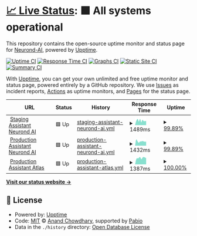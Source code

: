 # [📈 Live Status](https://status.neurond.com): <!--live status--> **🟩 All systems operational**

This repository contains the open-source uptime monitor and status page for [Neurond-AI](https://status.neurond.com), powered by [Upptime](https://github.com/upptime/upptime).

[![Uptime CI](https://github.com/Neurond-AI/Status-NAv3/workflows/Uptime%20CI/badge.svg)](https://github.com/Neurond-AI/Status-NAv3/actions?query=workflow%3A%22Uptime+CI%22)
[![Response Time CI](https://github.com/Neurond-AI/Status-NAv3/workflows/Response%20Time%20CI/badge.svg)](https://github.com/Neurond-AI/Status-NAv3/actions?query=workflow%3A%22Response+Time+CI%22)
[![Graphs CI](https://github.com/Neurond-AI/Status-NAv3/workflows/Graphs%20CI/badge.svg)](https://github.com/Neurond-AI/Status-NAv3/actions?query=workflow%3A%22Graphs+CI%22)
[![Static Site CI](https://github.com/Neurond-AI/Status-NAv3/workflows/Static%20Site%20CI/badge.svg)](https://github.com/Neurond-AI/Status-NAv3/actions?query=workflow%3A%22Static+Site+CI%22)
[![Summary CI](https://github.com/Neurond-AI/Status-NAv3/workflows/Summary%20CI/badge.svg)](https://github.com/Neurond-AI/Status-NAv3/actions?query=workflow%3A%22Summary+CI%22)

With [Upptime](https://upptime.js.org), you can get your own unlimited and free uptime monitor and status page, powered entirely by a GitHub repository. We use [Issues](https://github.com/Neurond-AI/Status-NAv3/issues) as incident reports, [Actions](https://github.com/Neurond-AI/Status-NAv3/actions) as uptime monitors, and [Pages](https://status.neurond.com) for the status page.

<!--start: status pages-->
<!-- This summary is generated by Upptime (https://github.com/upptime/upptime) -->
<!-- Do not edit this manually, your changes will be overwritten -->
<!-- prettier-ignore -->
| URL | Status | History | Response Time | Uptime |
| --- | ------ | ------- | ------------- | ------ |
| <img alt="" src="https://icons.duckduckgo.com/ip3/staging-assistant.neurond.com.ico" height="13"> [Staging Assistant Neurond AI](https://staging-assistant.neurond.com/) | 🟩 Up | [staging-assistant-neurond-ai.yml](https://github.com/Neurond-AI/Status-NAv3/commits/HEAD/history/staging-assistant-neurond-ai.yml) | <details><summary><img alt="Response time graph" src="./graphs/staging-assistant-neurond-ai/response-time-week.png" height="20"> 1489ms</summary><br><a href="https://status.neurond.com/history/staging-assistant-neurond-ai"><img alt="Response time 1753" src="https://img.shields.io/endpoint?url=https%3A%2F%2Fraw.githubusercontent.com%2FNeurond-AI%2FStatus-NAv3%2FHEAD%2Fapi%2Fstaging-assistant-neurond-ai%2Fresponse-time.json"></a><br><a href="https://status.neurond.com/history/staging-assistant-neurond-ai"><img alt="24-hour response time 1383" src="https://img.shields.io/endpoint?url=https%3A%2F%2Fraw.githubusercontent.com%2FNeurond-AI%2FStatus-NAv3%2FHEAD%2Fapi%2Fstaging-assistant-neurond-ai%2Fresponse-time-day.json"></a><br><a href="https://status.neurond.com/history/staging-assistant-neurond-ai"><img alt="7-day response time 1489" src="https://img.shields.io/endpoint?url=https%3A%2F%2Fraw.githubusercontent.com%2FNeurond-AI%2FStatus-NAv3%2FHEAD%2Fapi%2Fstaging-assistant-neurond-ai%2Fresponse-time-week.json"></a><br><a href="https://status.neurond.com/history/staging-assistant-neurond-ai"><img alt="30-day response time 1388" src="https://img.shields.io/endpoint?url=https%3A%2F%2Fraw.githubusercontent.com%2FNeurond-AI%2FStatus-NAv3%2FHEAD%2Fapi%2Fstaging-assistant-neurond-ai%2Fresponse-time-month.json"></a><br><a href="https://status.neurond.com/history/staging-assistant-neurond-ai"><img alt="1-year response time 1753" src="https://img.shields.io/endpoint?url=https%3A%2F%2Fraw.githubusercontent.com%2FNeurond-AI%2FStatus-NAv3%2FHEAD%2Fapi%2Fstaging-assistant-neurond-ai%2Fresponse-time-year.json"></a></details> | <details><summary><a href="https://status.neurond.com/history/staging-assistant-neurond-ai">99.89%</a></summary><a href="https://status.neurond.com/history/staging-assistant-neurond-ai"><img alt="All-time uptime 99.88%" src="https://img.shields.io/endpoint?url=https%3A%2F%2Fraw.githubusercontent.com%2FNeurond-AI%2FStatus-NAv3%2FHEAD%2Fapi%2Fstaging-assistant-neurond-ai%2Fuptime.json"></a><br><a href="https://status.neurond.com/history/staging-assistant-neurond-ai"><img alt="24-hour uptime 100.00%" src="https://img.shields.io/endpoint?url=https%3A%2F%2Fraw.githubusercontent.com%2FNeurond-AI%2FStatus-NAv3%2FHEAD%2Fapi%2Fstaging-assistant-neurond-ai%2Fuptime-day.json"></a><br><a href="https://status.neurond.com/history/staging-assistant-neurond-ai"><img alt="7-day uptime 99.89%" src="https://img.shields.io/endpoint?url=https%3A%2F%2Fraw.githubusercontent.com%2FNeurond-AI%2FStatus-NAv3%2FHEAD%2Fapi%2Fstaging-assistant-neurond-ai%2Fuptime-week.json"></a><br><a href="https://status.neurond.com/history/staging-assistant-neurond-ai"><img alt="30-day uptime 99.97%" src="https://img.shields.io/endpoint?url=https%3A%2F%2Fraw.githubusercontent.com%2FNeurond-AI%2FStatus-NAv3%2FHEAD%2Fapi%2Fstaging-assistant-neurond-ai%2Fuptime-month.json"></a><br><a href="https://status.neurond.com/history/staging-assistant-neurond-ai"><img alt="1-year uptime 99.88%" src="https://img.shields.io/endpoint?url=https%3A%2F%2Fraw.githubusercontent.com%2FNeurond-AI%2FStatus-NAv3%2FHEAD%2Fapi%2Fstaging-assistant-neurond-ai%2Fuptime-year.json"></a></details>
| <img alt="" src="https://icons.duckduckgo.com/ip3/assistant.neurond.com.ico" height="13"> [Production Assistant Neurond AI](https://assistant.neurond.com/) | 🟩 Up | [production-assistant-neurond-ai.yml](https://github.com/Neurond-AI/Status-NAv3/commits/HEAD/history/production-assistant-neurond-ai.yml) | <details><summary><img alt="Response time graph" src="./graphs/production-assistant-neurond-ai/response-time-week.png" height="20"> 1432ms</summary><br><a href="https://status.neurond.com/history/production-assistant-neurond-ai"><img alt="Response time 1281" src="https://img.shields.io/endpoint?url=https%3A%2F%2Fraw.githubusercontent.com%2FNeurond-AI%2FStatus-NAv3%2FHEAD%2Fapi%2Fproduction-assistant-neurond-ai%2Fresponse-time.json"></a><br><a href="https://status.neurond.com/history/production-assistant-neurond-ai"><img alt="24-hour response time 1360" src="https://img.shields.io/endpoint?url=https%3A%2F%2Fraw.githubusercontent.com%2FNeurond-AI%2FStatus-NAv3%2FHEAD%2Fapi%2Fproduction-assistant-neurond-ai%2Fresponse-time-day.json"></a><br><a href="https://status.neurond.com/history/production-assistant-neurond-ai"><img alt="7-day response time 1432" src="https://img.shields.io/endpoint?url=https%3A%2F%2Fraw.githubusercontent.com%2FNeurond-AI%2FStatus-NAv3%2FHEAD%2Fapi%2Fproduction-assistant-neurond-ai%2Fresponse-time-week.json"></a><br><a href="https://status.neurond.com/history/production-assistant-neurond-ai"><img alt="30-day response time 1373" src="https://img.shields.io/endpoint?url=https%3A%2F%2Fraw.githubusercontent.com%2FNeurond-AI%2FStatus-NAv3%2FHEAD%2Fapi%2Fproduction-assistant-neurond-ai%2Fresponse-time-month.json"></a><br><a href="https://status.neurond.com/history/production-assistant-neurond-ai"><img alt="1-year response time 1281" src="https://img.shields.io/endpoint?url=https%3A%2F%2Fraw.githubusercontent.com%2FNeurond-AI%2FStatus-NAv3%2FHEAD%2Fapi%2Fproduction-assistant-neurond-ai%2Fresponse-time-year.json"></a></details> | <details><summary><a href="https://status.neurond.com/history/production-assistant-neurond-ai">99.89%</a></summary><a href="https://status.neurond.com/history/production-assistant-neurond-ai"><img alt="All-time uptime 99.88%" src="https://img.shields.io/endpoint?url=https%3A%2F%2Fraw.githubusercontent.com%2FNeurond-AI%2FStatus-NAv3%2FHEAD%2Fapi%2Fproduction-assistant-neurond-ai%2Fuptime.json"></a><br><a href="https://status.neurond.com/history/production-assistant-neurond-ai"><img alt="24-hour uptime 100.00%" src="https://img.shields.io/endpoint?url=https%3A%2F%2Fraw.githubusercontent.com%2FNeurond-AI%2FStatus-NAv3%2FHEAD%2Fapi%2Fproduction-assistant-neurond-ai%2Fuptime-day.json"></a><br><a href="https://status.neurond.com/history/production-assistant-neurond-ai"><img alt="7-day uptime 99.89%" src="https://img.shields.io/endpoint?url=https%3A%2F%2Fraw.githubusercontent.com%2FNeurond-AI%2FStatus-NAv3%2FHEAD%2Fapi%2Fproduction-assistant-neurond-ai%2Fuptime-week.json"></a><br><a href="https://status.neurond.com/history/production-assistant-neurond-ai"><img alt="30-day uptime 99.97%" src="https://img.shields.io/endpoint?url=https%3A%2F%2Fraw.githubusercontent.com%2FNeurond-AI%2FStatus-NAv3%2FHEAD%2Fapi%2Fproduction-assistant-neurond-ai%2Fuptime-month.json"></a><br><a href="https://status.neurond.com/history/production-assistant-neurond-ai"><img alt="1-year uptime 99.88%" src="https://img.shields.io/endpoint?url=https%3A%2F%2Fraw.githubusercontent.com%2FNeurond-AI%2FStatus-NAv3%2FHEAD%2Fapi%2Fproduction-assistant-neurond-ai%2Fuptime-year.json"></a></details>
| <img alt="" src="https://icons.duckduckgo.com/ip3/ai.atlasindustries.com.ico" height="13"> [Production Assistant Atlas](https://ai.atlasindustries.com/) | 🟩 Up | [production-assistant-atlas.yml](https://github.com/Neurond-AI/Status-NAv3/commits/HEAD/history/production-assistant-atlas.yml) | <details><summary><img alt="Response time graph" src="./graphs/production-assistant-atlas/response-time-week.png" height="20"> 1387ms</summary><br><a href="https://status.neurond.com/history/production-assistant-atlas"><img alt="Response time 1327" src="https://img.shields.io/endpoint?url=https%3A%2F%2Fraw.githubusercontent.com%2FNeurond-AI%2FStatus-NAv3%2FHEAD%2Fapi%2Fproduction-assistant-atlas%2Fresponse-time.json"></a><br><a href="https://status.neurond.com/history/production-assistant-atlas"><img alt="24-hour response time 1334" src="https://img.shields.io/endpoint?url=https%3A%2F%2Fraw.githubusercontent.com%2FNeurond-AI%2FStatus-NAv3%2FHEAD%2Fapi%2Fproduction-assistant-atlas%2Fresponse-time-day.json"></a><br><a href="https://status.neurond.com/history/production-assistant-atlas"><img alt="7-day response time 1387" src="https://img.shields.io/endpoint?url=https%3A%2F%2Fraw.githubusercontent.com%2FNeurond-AI%2FStatus-NAv3%2FHEAD%2Fapi%2Fproduction-assistant-atlas%2Fresponse-time-week.json"></a><br><a href="https://status.neurond.com/history/production-assistant-atlas"><img alt="30-day response time 1362" src="https://img.shields.io/endpoint?url=https%3A%2F%2Fraw.githubusercontent.com%2FNeurond-AI%2FStatus-NAv3%2FHEAD%2Fapi%2Fproduction-assistant-atlas%2Fresponse-time-month.json"></a><br><a href="https://status.neurond.com/history/production-assistant-atlas"><img alt="1-year response time 1327" src="https://img.shields.io/endpoint?url=https%3A%2F%2Fraw.githubusercontent.com%2FNeurond-AI%2FStatus-NAv3%2FHEAD%2Fapi%2Fproduction-assistant-atlas%2Fresponse-time-year.json"></a></details> | <details><summary><a href="https://status.neurond.com/history/production-assistant-atlas">100.00%</a></summary><a href="https://status.neurond.com/history/production-assistant-atlas"><img alt="All-time uptime 99.90%" src="https://img.shields.io/endpoint?url=https%3A%2F%2Fraw.githubusercontent.com%2FNeurond-AI%2FStatus-NAv3%2FHEAD%2Fapi%2Fproduction-assistant-atlas%2Fuptime.json"></a><br><a href="https://status.neurond.com/history/production-assistant-atlas"><img alt="24-hour uptime 100.00%" src="https://img.shields.io/endpoint?url=https%3A%2F%2Fraw.githubusercontent.com%2FNeurond-AI%2FStatus-NAv3%2FHEAD%2Fapi%2Fproduction-assistant-atlas%2Fuptime-day.json"></a><br><a href="https://status.neurond.com/history/production-assistant-atlas"><img alt="7-day uptime 100.00%" src="https://img.shields.io/endpoint?url=https%3A%2F%2Fraw.githubusercontent.com%2FNeurond-AI%2FStatus-NAv3%2FHEAD%2Fapi%2Fproduction-assistant-atlas%2Fuptime-week.json"></a><br><a href="https://status.neurond.com/history/production-assistant-atlas"><img alt="30-day uptime 99.97%" src="https://img.shields.io/endpoint?url=https%3A%2F%2Fraw.githubusercontent.com%2FNeurond-AI%2FStatus-NAv3%2FHEAD%2Fapi%2Fproduction-assistant-atlas%2Fuptime-month.json"></a><br><a href="https://status.neurond.com/history/production-assistant-atlas"><img alt="1-year uptime 99.90%" src="https://img.shields.io/endpoint?url=https%3A%2F%2Fraw.githubusercontent.com%2FNeurond-AI%2FStatus-NAv3%2FHEAD%2Fapi%2Fproduction-assistant-atlas%2Fuptime-year.json"></a></details>

<!--end: status pages-->

[**Visit our status website →**](https://status.neurond.com)

## 📄 License

- Powered by: [Upptime](https://github.com/upptime/upptime)
- Code: [MIT](./LICENSE) © [Anand Chowdhary](https://anandchowdhary.com), supported by [Pabio](https://pabio.com)
- Data in the `./history` directory: [Open Database License](https://opendatacommons.org/licenses/odbl/1-0/)
